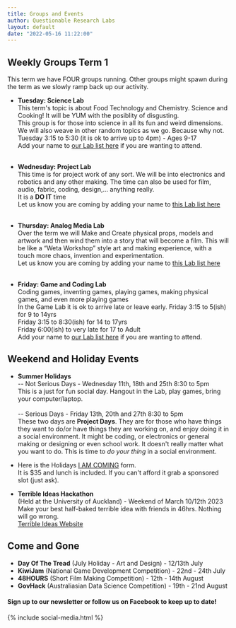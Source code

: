 ```yaml
---
title: Groups and Events
author: Questionable Research Labs
layout: default
date: "2022-05-16 11:22:00"
---
```


## Weekly Groups Term 1

This term we have FOUR groups running. Other groups might spawn during the term as we slowly ramp back up our activity. 


 - **Tuesday: Science Lab**<br> 
   This term's topic is about Food Technology and Chemistry. Science and Cooking! It will be YUM with the posiblity of disgusting.<br>
   This group is for those into science in all its fun and weird dimensions.<br> 
   We will also weave in other random topics as we go. Because why not.<br>
   Tuesday 3:15 to 5:30 (it is ok to arrive up to 4pm) - Ages 9-17<br>
   Add your name to [our Lab list here](https://forms.gle/NAdtGMuaCTZ5V3TL6) if you are wanting to attend.<br><br>
   

 - **Wednesday: Project Lab**<br>
   This time is for project work of any sort. We will be into electronics and robotics and any other making. 
   The time can also be used for film, audio, fabric, coding, design,... anything really.<br>
   It is a __DO IT__ time<br>
   Let us know you are coming by adding your name to [this Lab list here](https://forms.gle/bWX1fC4Zg47Dqaiz7)<br><br>


 - **Thursday: Analog Media Lab**<br>
   Over the term we will Make and Create physical props, models and artwork and then wind them into a story that will become a film. This will be like a “Weta Workshop” style art and making experience, with a touch more chaos, invention and experimentation.<br>
   Let us know you are coming by adding your name to [this Lab list here](https://forms.gle/RF345AfB5NbovTam9)<br><br> 


 - **Friday: Game and Coding Lab**<br>
   Coding games, inventing games, playing games, making physical games, and even more playing games<br>
   In the Game Lab it is ok to arrive late or leave early.
    Friday 3:15 to 5(ish) for 9 to 14yrs<br>
    Friday 3:15 to 8:30(ish) for 14 to 17yrs<br>
    Friday 6:00(ish) to very late for 17 to Adult<br>
    Add your name to [our Lab list here](https://forms.gle/3S42TGrn3NpRifKb9) if you are wanting to attend.<br>
    


## Weekend and Holiday Events
- **Summer Holidays**<br>
-- Not Serious Days - Wednesday 11th, 18th and 25th  8:30 to 5pm<br> 
This is a just for fun social day. Hangout in the Lab, play games, bring your computer/laptop.<br><br>
-- Serious Days - Friday 13th, 20th and 27th  8:30 to 5pm<br> 
These two days are __Project Days__. They are for those who have things they want to do/or have things they are working on, and enjoy doing it in a social environment. It might be coding, or electronics or general making or designing or even school work. It doesn't really matter what you want to do. This is time to *do your thing* in a social environment.

- Here is the Holidays [I AM COMING](https://forms.gle/uQ2i2PyHs6ayy3fy7) form.<br> 
It is $35 and lunch is included. If you can't afford it grab a sponsored slot (just ask).

- **Terrible Ideas Hackathon**<br> (Held at the University of Auckland) - Weekend of March 10/12th 2023<br>
Make your best half-baked terrible idea with friends in 46hrs. Nothing will go wrong.<br>
[Terrible Ideas Website](https://terriblehack.nz/) 

## Come and Gone ##
 - **Day Of The Tread** (July Holiday - Art and Design) - 12/13th July
 - **KiwiJam** (National Game Development Competition) - 22nd - 24th July
 - **48HOURS** (Short Film Making Competition) - 12th - 14th August
 - **GovHack** (Australiasian Data Science Competition) - 19th - 21nd August

#### Sign up to our newsletter or follow us on Facebook to keep up to date!


{% include social-media.html %}